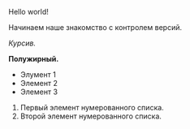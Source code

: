 Hello world!

Начинаем наше знакомство с контролем версий.

*Курсив.*

**Полужирный.**

* Элумент 1
* Элемент 2
* Элемент 3

1. Первый элемент нумерованного списка.
2. Второй элемент нумерованного списка.